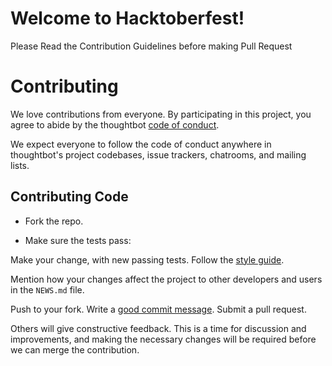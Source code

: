 # Welcome to Hacktoberfest!

Please Read the Contribution Guidelines before making Pull Request

# Contributing

We love contributions from everyone.
By participating in this project,
you agree to abide by the thoughtbot [code of conduct].

[code of conduct]: https://thoughtbot.com/open-source-code-of-conduct

We expect everyone to follow the code of conduct
anywhere in thoughtbot's project codebases,
issue trackers, chatrooms, and mailing lists.

## Contributing Code
  - Fork the repo.

  - Make sure the tests pass:


Make your change, with new passing tests. Follow the [style guide][style].

  [style]: https://github.com/thoughtbot/guides/tree/master/style

Mention how your changes affect the project to other developers and users in the
`NEWS.md` file.

Push to your fork. Write a [good commit message][commit]. Submit a pull request.

  [commit]: http://tbaggery.com/2008/04/19/a-note-about-git-commit-messages.html

Others will give constructive feedback.
This is a time for discussion and improvements,
and making the necessary changes will be required before we can
merge the contribution.

